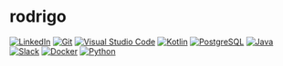 # rodrigo

[![LinkedIn](https://warehouse-camo.ingress.cmh1.psfhosted.org/5e684aa6413250a7417520a2c5e1ef17f77bc0f8/68747470733a2f2f696d672e736869656c64732e696f2f62616467652f4c696e6b6564496e2d3030373742353f7374796c653d666f722d7468652d6261646765266c6f676f3d6c696e6b6564696e266c6f676f436f6c6f723d7768697465267374796c653d666c61742d737175617265)](https://co.linkedin.com/in/rodquispe)
[![Git](https://img.shields.io/badge/Git-F05032?style=flat-square&logo=Git&logoColor=white)](https://co.linkedin.com/in/rodquispe)
[![Visual Studio Code](https://img.shields.io/badge/Visual_Studio_Code-007ACC?style=flat-square&logo=Visual-Studio-Code&logoColor=white)](https://co.linkedin.com/in/rodquispe)
[![Kotlin](https://img.shields.io/badge/-kotlin-006a71?style=flat-square&logo=kotlin)](https://co.linkedin.com/in/rodquispe)
[![PostgreSQL](https://img.shields.io/badge/-PostgreSQL-336791?style=flat-square&logo=postgresql)](https://co.linkedin.com/in/rodquispe)
[![Java](https://img.shields.io/badge/-java-E34A86?style=flat-square&logo=java)](https://co.linkedin.com/in/rodquispe)
[![Slack](https://img.shields.io/badge/Slack-red?style=flat-square&logo=slack)](https://co.linkedin.com/in/rodquispe)
[![Docker](https://img.shields.io/badge/Docker-black?style=flat-square&logo=docker)](https://co.linkedin.com/in/rodquispe)
[![Python](https://img.shields.io/badge/Python-3776AB?style=flat-square&logo=Python&logoColor=white)](https://co.linkedin.com/in/rodquispe)

